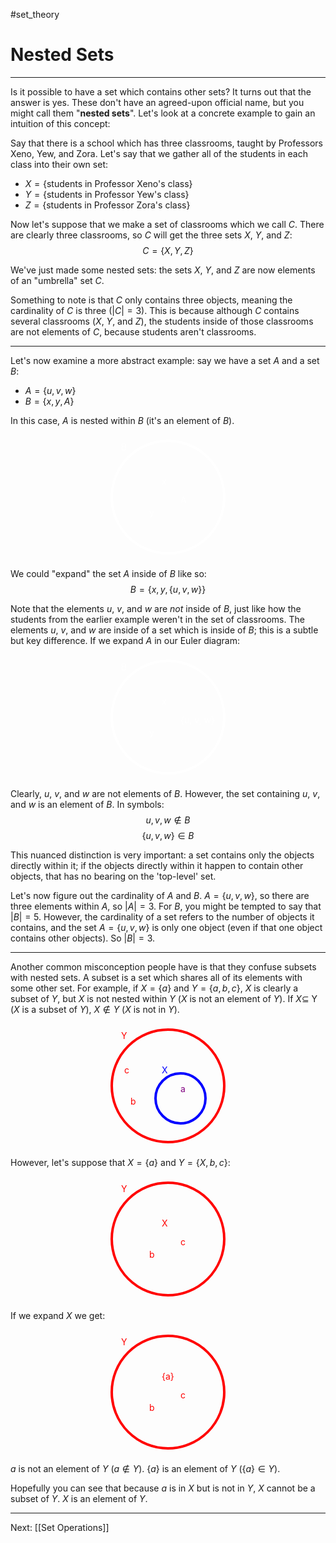 #set_theory 

# Nested Sets

---

Is it possible to have a set which contains other sets? It turns out that the answer is yes. These don't have an agreed-upon official name, but you might call them "**nested sets**". Let's look at a concrete example to gain an intuition of this concept:

Say that there is a school which has three classrooms, taught by Professors Xeno, Yew, and Zora. Let's say that we gather all of the students in each class into their own set:

- $X = \{$students in Professor Xeno's class$\}$
- $Y = \{$students in Professor Yew's class$\}$
- $Z = \{$students in Professor Zora's class$\}$

Now let's suppose that we make a set of classrooms which we call $C$. There are clearly three classrooms, so $C$ will get the three sets $X$, $Y$, and $Z$: $$C = \{X, Y, Z\}$$

We've just made some nested sets: the sets $X$, $Y$, and $Z$ are now elements of an "umbrella" set $C$.

Something to note is that $C$ only contains three objects, meaning the cardinality of $C$ is three ($|C| = 3$). This is because although $C$ contains several classrooms ($X$, $Y$, and $Z$), the students inside of those classrooms are not elements of $C$, because students aren't classrooms.

---

Let's now examine a more abstract example: say we have a set $A$ and a set $B$:

- $A = \{u, v, w\}$
- $B = \{x, y, A\}$

In this case, $A$ is nested within $B$ (it's an element of $B$).

<html>
	<center>
		<svg width="200" height="200">
			<circle cx="100" cy="100" r="90" stroke="white" stroke-width="4" fill="none"/>
			<text x="25" y="25" fill="white">B</text>
			<text x="90" y="80" fill="white">x</text>
			<text x="70" y="130" fill="white">y</text>
			<text x="120" y="110" fill="white">A</text>
		</svg>
	</center>
</html>

We could "expand" the set $A$ inside of $B$ like so: $$B = \{x, y, \{u, v, w\}\}$$

Note that the elements $u$, $v$, and $w$ are *not* inside of $B$, just like how the students from the earlier example weren't in the set of classrooms. The elements $u$, $v$, and $w$ are inside of a set which is inside of $B$; this is a subtle but key difference. If we expand $A$ in our Euler diagram:

<html>
	<center>
		<svg width="200" height="200">
			<circle cx="100" cy="100" r="90" stroke="white" stroke-width="4" fill="none"/>
			<text x="25" y="25" fill="white">B</text>
			<text x="90" y="80" fill="white">x</text>
			<text x="70" y="130" fill="white">y</text>
			<text x="120" y="110" fill="white">{u, v, w}</text>
		</svg>
	</center>
</html>

Clearly, $u$, $v$, and $w$ are not elements of $B$. However, the set containing $u$, $v$, and $w$ is an element of $B$. In symbols: $$u, v, w \not\in B$$ $$\{u, v, w\} \in B$$

This nuanced distinction is very important: a set contains only the objects directly within it; if the objects directly within it happen to contain other objects, that has no bearing on the 'top-level' set.

Let's now figure out the cardinality of $A$ and $B$. $A = \{u, v, w\}$, so there are three elements within $A$, so $|A| = 3$. For $B$, you might be tempted to say that $|B| = 5$. However, the cardinality of a set refers to the number of objects it contains, and the set $A = \{u, v, w\}$ is only one object (even if that one object contains other objects). So $|B| = 3$.

---

Another common misconception people have is that they confuse subsets with nested sets. A subset is a set which shares all of its elements with some other set. For example, if $X = \{a\}$ and $Y = \{a, b, c\}$, $X$ is clearly a subset of $Y$, but $X$ is not nested within $Y$ ($X$ is not an element of $Y$). If $X \subseteq$ Y ($X$ is a subset of $Y$), $X \not\in Y$ ($X$ is not in $Y$).

<html>
	<center>
		<svg width="200" height="200">
			<circle cx="100" cy="100" r="90" stroke="red" stroke-width="4" fill="none"/>
			<circle cx="120" cy="120" r="40" stroke="blue" stroke-width="4" fill="none"/>
			<text x="25" y="25" fill="red">Y</text>
			<text x="90" y="80" fill="blue">X</text>
			<text x="30" y="80" fill="red">c</text>
			<text x="40" y="130" fill="red">b</text>
			<text x="120" y="110" fill="purple">a</text>
		</svg>
	</center>
</html>

However, let's suppose that $X = \{a\}$ and $Y = \{X, b, c\}$:

<html>
	<center>
		<svg width="200" height="200">
			<circle cx="100" cy="100" r="90" stroke="red" stroke-width="4" fill="none"/>
			<text x="25" y="25" fill="red">Y</text>
			<text x="90" y="80" fill="red">X</text>
			<text x="70" y="130" fill="red">b</text>
			<text x="120" y="110" fill="red">c</text>
		</svg>
	</center>
</html>

If we expand $X$ we get:

<html>
	<center>
		<svg width="200" height="200">
			<circle cx="100" cy="100" r="90" stroke="red" stroke-width="4" fill="none"/>
			<text x="25" y="25" fill="red">Y</text>
			<text x="90" y="80" fill="red">{a}</text>
			<text x="70" y="130" fill="red">b</text>
			<text x="120" y="110" fill="red">c</text>
		</svg>
	</center>
</html>

$a$ is not an element of $Y$ ($a \not\in Y$). $\{a\}$ is an element of $Y$ ($\{a\} \in Y$).

Hopefully you can see that because $a$ is in $X$ but is not in $Y$, $X$ cannot be a subset of $Y$. $X$ is an element of $Y$.

---

Next: [[Set Operations]]